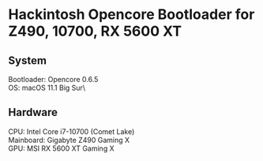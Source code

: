 # Hackintosh Opencore Bootloader for Z490, 10700, RX 5600 XT

## System

Bootloader: Opencore 0.6.5\
OS: macOS 11.1 Big Sur\

## Hardware

CPU: Intel Core i7-10700 (Comet Lake)\
Mainboard: Gigabyte Z490 Gaming X\
GPU: MSI RX 5600 XT Gaming X
